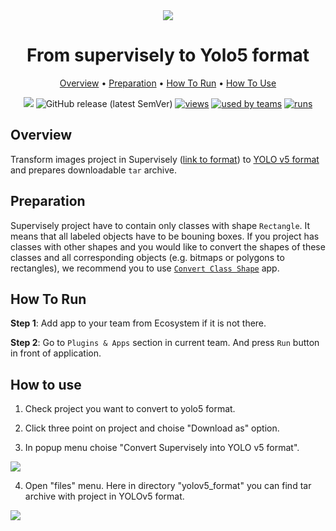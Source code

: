 <div align="center" markdown>
<img src="https://i.imgur.com/PGaQw00.png"/>

# From supervisely to Yolo5 format


<p align="center">
  <a href="#Overview">Overview</a> •
  <a href="#Preparation">Preparation</a> •
  <a href="#How-To-Run">How To Run</a> •
  <a href="#How-To-Use">How To Use</a>
</p>

[![](https://img.shields.io/badge/slack-chat-green.svg?logo=slack)](https://supervise.ly/slack)
![GitHub release (latest SemVer)](https://img.shields.io/github/v/release/supervisely-ecosystem/convert-supervisely-to-yolov5-format)
[![views](https://app.supervise.ly/public/api/v3/ecosystem.counters?repo=supervisely-ecosystem/convert-supervisely-to-yolov5-format&counter=views&label=views)](https://supervise.ly)
[![used by teams](https://app.supervise.ly/public/api/v3/ecosystem.counters?repo=supervisely-ecosystem/convert-supervisely-to-yolov5-format&counter=downloads&label=used%20by%20teams)](https://supervise.ly)
[![runs](https://app.supervise.ly/public/api/v3/ecosystem.counters?repo=supervisely-ecosystem/convert-supervisely-to-yolov5-format&counter=runs&label=runs&123)](https://supervise.ly)

</div>

## Overview

Transform images project in Supervisely ([link to format](https://docs.supervise.ly/data-organization/00_ann_format_navi)) to [YOLO v5 format](https://github.com/ultralytics/yolov5/wiki/Train-Custom-Data) and prepares downloadable `tar` archive.


## Preparation

Supervisely project have to contain only classes with shape `Rectangle`. It means that all labeled objects have to be bouning boxes. If you project has classes with other shapes and you would like to convert the shapes of these classes and all corresponding objects (e.g. bitmaps or polygons to rectangles), we recommend you to use [`Convert Class Shape`](https://ecosystem.supervise.ly/apps/convert-class-shape) app. 

## How To Run 
**Step 1**: Add app to your team from Ecosystem if it is not there.

**Step 2**: Go to `Plugins & Apps` section in current team. And press `Run` button in front of application.


## How to use

1. Check project you want to convert to yolo5 format.

2. Click three point on project and choise "Download as" option.

3. In popup menu choise "Convert Supervisely into YOLO v5 format".

<img src="https://i.imgur.com/ZTYhihF.png"/>

4. Open "files" menu. Here in directory "yolov5_format" you can find tar archive with project in YOLOv5 format.

<img src="https://i.imgur.com/pu9snon.png"/>



